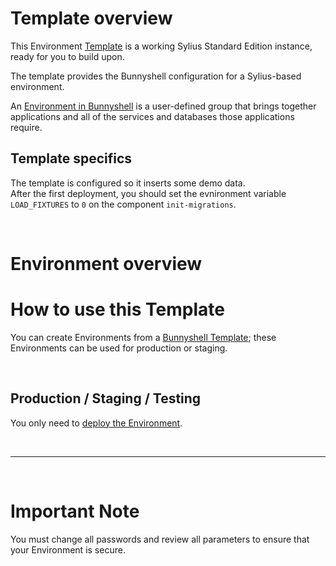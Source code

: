 # Template overview

This Environment [Template](https://documentation.bunnyshell.com/docs/templates-what-are-templates) is a working Sylius Standard Edition instance, ready for you to build upon.

The template provides the Bunnyshell configuration for a Sylius-based environment.

An [Environment in Bunnyshell](https://documentation.bunnyshell.com/docs/environments) is a user-defined group that brings together applications and all of the services and databases those applications require.

## Template specifics

The template is configured so it inserts some demo data.  
After the first deployment, you should set the evnironment variable `LOAD_FIXTURES` to `0` on the component `init-migrations`.

&nbsp;

# Environment overview

# How to use this Template

You can create Environments from a [Bunnyshell Template](https://documentation.bunnyshell.com/docs/templates-what-are-templates); these Environments can be used for production or staging.

&nbsp;

## Production / Staging / Testing

You only need to [deploy the Environment](https://documentation.bunnyshell.com/docs/environment-workflows-deploy).

&nbsp;

---

&nbsp;

# Important Note

You must change all passwords and review all parameters to ensure that your Environment is secure.
